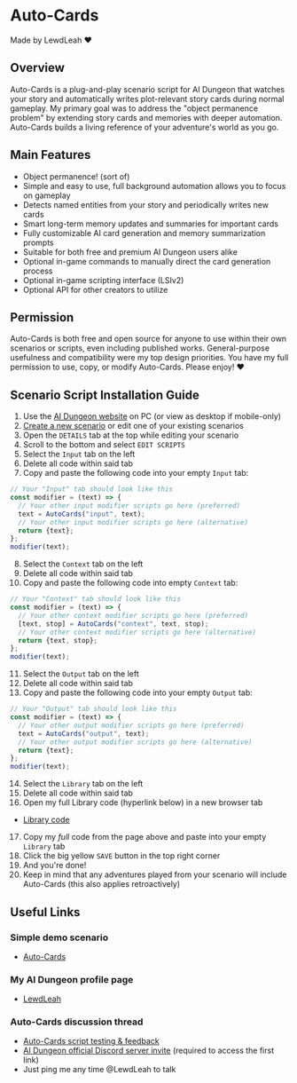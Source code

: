 # Auto-Cards
Made by LewdLeah ❤️
## Overview
Auto-Cards is a plug-and-play scenario script for AI Dungeon that watches your story and automatically writes plot-relevant story cards during normal gameplay. My primary goal was to address the "object permanence problem" by extending story cards and memories with deeper automation. Auto-Cards builds a living reference of your adventure's world as you go.
## Main Features
- Object permanence! (sort of)
- Simple and easy to use, full background automation allows you to focus on gameplay
- Detects named entities from your story and periodically writes new cards
- Smart long-term memory updates and summaries for important cards
- Fully customizable AI card generation and memory summarization prompts
- Suitable for both free and premium AI Dungeon users alike
- Optional in-game commands to manually direct the card generation process
- Optional in-game scripting interface (LSIv2)
- Optional API for other creators to utilize
## Permission
Auto-Cards is both free and open source for anyone to use within their own scenarios or scripts, even including published works. General-purpose usefulness and compatibility were my top design priorities. You have my full permission to use, copy, or modify Auto-Cards. Please enjoy! ❤️
## Scenario Script Installation Guide
1. Use the [AI Dungeon website](https://aidungeon.com/) on PC (or view as desktop if mobile-only)
2. [Create a new scenario](https://help.aidungeon.com/faq/what-are-scenarios) or edit one of your existing scenarios
3. Open the `DETAILS` tab at the top while editing your scenario
4. Scroll to the bottom and select `EDIT SCRIPTS`
5. Select the `Input` tab on the left
6. Delete all code within said tab
7. Copy and paste the following code into your empty `Input` tab:
```javascript
// Your "Input" tab should look like this
const modifier = (text) => {
  // Your other input modifier scripts go here (preferred)
  text = AutoCards("input", text);
  // Your other input modifier scripts go here (alternative)
  return {text};
};
modifier(text);
```
8. Select the `Context` tab on the left
9. Delete all code within said tab
10. Copy and paste the following code into empty `Context` tab:
```javascript
// Your "Context" tab should look like this
const modifier = (text) => {
  // Your other context modifier scripts go here (preferred)
  [text, stop] = AutoCards("context", text, stop);
  // Your other context modifier scripts go here (alternative)
  return {text, stop};
};
modifier(text);
```
11. Select the `Output` tab on the left
12. Delete all code within said tab
13. Copy and paste the following code into your empty `Output` tab:
```javascript
// Your "Output" tab should look like this
const modifier = (text) => {
  // Your other output modifier scripts go here (preferred)
  text = AutoCards("output", text);
  // Your other output modifier scripts go here (alternative)
  return {text};
};
modifier(text);
```
14. Select the `Library` tab on the left
15. Delete all code within said tab
16. Open my full Library code (hyperlink below) in a new browser tab
- [Library code](./src/library.js)
17. Copy my *full* code from the page above and paste into your empty `Library` tab
18. Click the big yellow `SAVE` button in the top right corner
19. And you're done!
20. Keep in mind that any adventures played from your scenario will include Auto-Cards (this also applies retroactively)
## Useful Links
### Simple demo scenario
- [Auto-Cards](https://play.aidungeon.com/scenario/Ddt0Akd-lVtj/auto-cards)
### My AI Dungeon profile page
- [LewdLeah](https://play.aidungeon.com/profile/LewdLeah)
### Auto-Cards discussion thread
- [Auto-Cards script testing & feedback](https://discord.com/channels/903327676884979802/1347300413652734064/1347300413652734064)
- [AI Dungeon official Discord server invite](https://discord.gg/VJXwe7bj3A) (required to access the first link)
- Just ping me any time @LewdLeah to talk
